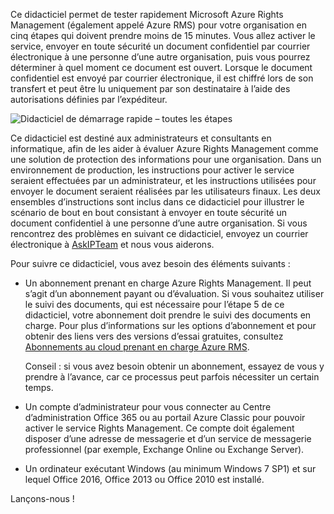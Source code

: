 Ce didacticiel permet de tester rapidement Microsoft Azure Rights Management (également appelé Azure RMS) pour votre organisation en cinq étapes qui doivent prendre moins de 15 minutes. Vous allez activer le service, envoyer en toute sécurité un document confidentiel par courrier électronique à une personne d’une autre organisation, puis vous pourrez déterminer à quel moment ce document est ouvert. Lorsque le document confidentiel est envoyé par courrier électronique, il est chiffré lors de son transfert et peut être lu uniquement par son destinataire à l’aide des autorisations définies par l’expéditeur.

![Didacticiel de démarrage rapide – toutes les étapes](../media/AzRMS_QuickStartStepsAll.PNG)

Ce didacticiel est destiné aux administrateurs et consultants en informatique, afin de les aider à évaluer Azure Rights Management comme une solution de protection des informations pour une organisation. Dans un environnement de production, les instructions pour activer le service seraient effectuées par un administrateur, et les instructions utilisées pour envoyer le document seraient réalisées par les utilisateurs finaux. Les deux ensembles d’instructions sont inclus dans ce didacticiel pour illustrer le scénario de bout en bout consistant à envoyer en toute sécurité un document confidentiel à une personne d’une autre organisation. Si vous rencontrez des problèmes en suivant ce didacticiel, envoyez un courrier électronique à [AskIPTeam](mailto:askipteam@microsoft.com?subject=Having%20problems%20with%20the%20Quick%20Start%20tutorial) et nous vous aiderons.

Pour suivre ce didacticiel, vous avez besoin des éléments suivants :

-   Un abonnement prenant en charge Azure Rights Management. Il peut s’agit d’un abonnement payant ou d’évaluation. Si vous souhaitez utiliser le suivi des documents, qui est nécessaire pour l’étape 5 de ce didacticiel, votre abonnement doit prendre le suivi des documents en charge. Pour plus d’informations sur les options d’abonnement et pour obtenir des liens vers des versions d’essai gratuites, consultez [Abonnements au cloud prenant en charge Azure RMS](../get-started/requirements-subscriptions.md).

    Conseil : si vous avez besoin obtenir un abonnement, essayez de vous y prendre à l’avance, car ce processus peut parfois nécessiter un certain temps.

-   Un compte d’administrateur pour vous connecter au Centre d’administration Office 365 ou au portail Azure Classic pour pouvoir activer le service Rights Management. Ce compte doit également disposer d’une adresse de messagerie et d’un service de messagerie professionnel (par exemple, Exchange Online ou Exchange Server).

-   Un ordinateur exécutant Windows (au minimum Windows 7 SP1) et sur lequel Office 2016, Office 2013 ou Office 2010 est installé.

Lançons-nous !


<!--HONumber=Jun16_HO4-->


